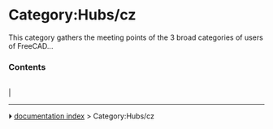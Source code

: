 # Category:Hubs/cz
This category gathers the meeting points of the 3 broad categories of users of FreeCAD\...

### Contents

|     |     |     |
| --- | --- | --- |
|



---
⏵ [documentation index](../README.md) > Category:Hubs/cz
